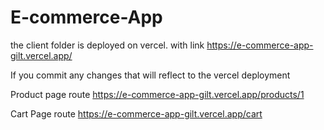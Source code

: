 # E-commerce-App

the client folder is deployed on vercel. with link https://e-commerce-app-gilt.vercel.app/

If you commit any changes that will reflect to the vercel deployment

Product page route https://e-commerce-app-gilt.vercel.app/products/1

Cart Page route  https://e-commerce-app-gilt.vercel.app/cart
